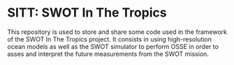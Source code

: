 
# SITT: SWOT In The Tropics

This repository is used to store and share some code used in the framework of the SWOT In The Tropics project. It consists in using high-resolution ocean models as well as the SWOT simulator to perform OSSE in order to asses and interpret the future measurements from the SWOT mission.  

